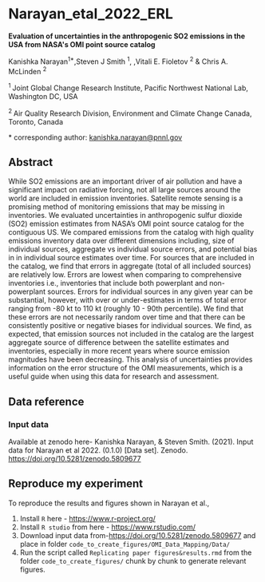 
# Narayan_etal_2022_ERL

**Evaluation of uncertainties in the anthropogenic SO2 emissions in the USA from NASA's OMI point source catalog**

Kanishka Narayan<sup>1\*</sup>,Steven J Smith <sup>1</sup>,
,Vitali E. Fioletov <sup>2</sup> & Chris A. McLinden <sup>2</sup>

<sup>1 </sup> Joint Global Change Research Institute, Pacific Northwest National Lab, Washington DC, USA 

<sup>2 </sup> Air Quality Research Division, Environment and Climate Change Canada, Toronto, Canada 


\* corresponding author:  kanishka.narayan@pnnl.gov

## Abstract
While SO2 emissions are an important driver of air pollution and have a significant impact on radiative forcing, not all large sources around the world are included in emission inventories. Satellite remote sensing is a promising method of monitoring emissions that may be missing in inventories. We evaluated uncertainties in anthropogenic sulfur dioxide (SO2) emission estimates from NASA’s OMI point source catalog for the contiguous US. We compared emissions from the catalog with high quality emissions inventory data over different dimensions including, size of individual sources, aggregate vs individual source errors, and potential bias in in individual source estimates over time. For sources that are included in the catalog, we find that errors in aggregate (total of all included sources) are relatively low. Errors are lowest when comparing to comprehensive inventories i.e., inventories that include both powerplant and non-powerplant sources. Errors for individual sources in any given year can be substantial, however, with over or under-estimates in terms of total error ranging from -80 kt to 110 kt (roughly 10 - 90th percentile). We find that these errors are not necessarily random over time and that there can be consistently positive or negative biases for individual sources.  We find, as expected, that emission sources not included in the catalog are the largest aggregate source of difference between the satellite estimates and inventories, especially in more recent years where source emission magnitudes have been decreasing. This analysis of uncertainties provides information on the error structure of the OMI measurements, which is a useful guide when using this data for research and assessment.


## Data reference

### Input data
Available at zenodo here- 
Kanishka Narayan, & Steven Smith. (2021). Input data for Narayan et al 2022. (0.1.0) [Data set]. Zenodo. https://doi.org/10.5281/zenodo.5809677

## Reproduce my experiment
To reproduce the results and figures shown in Narayan et al.,

1. Install `R` here - https://www.r-project.org/
2. Install `R studio` from here - https://www.rstudio.com/
3. Download input data from-https://doi.org/10.5281/zenodo.5809677 and place in folder `code_to_create_figures/OMI_Data_Mapping/Data/`
4. Run the script called `Replicating paper figures&results.rmd` from the folder `code_to_create_figures/` chunk by chunk to generate relevant figures.  
